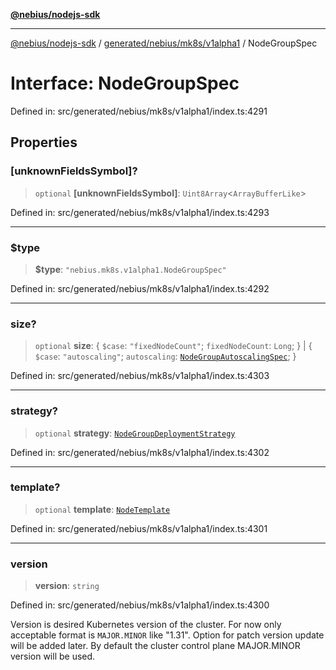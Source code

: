 [**@nebius/nodejs-sdk**](../../../../../README.md)

***

[@nebius/nodejs-sdk](../../../../../README.md) / [generated/nebius/mk8s/v1alpha1](../README.md) / NodeGroupSpec

# Interface: NodeGroupSpec

Defined in: src/generated/nebius/mk8s/v1alpha1/index.ts:4291

## Properties

### \[unknownFieldsSymbol\]?

> `optional` **\[unknownFieldsSymbol\]**: `Uint8Array`\<`ArrayBufferLike`\>

Defined in: src/generated/nebius/mk8s/v1alpha1/index.ts:4293

***

### $type

> **$type**: `"nebius.mk8s.v1alpha1.NodeGroupSpec"`

Defined in: src/generated/nebius/mk8s/v1alpha1/index.ts:4292

***

### size?

> `optional` **size**: \{ `$case`: `"fixedNodeCount"`; `fixedNodeCount`: `Long`; \} \| \{ `$case`: `"autoscaling"`; `autoscaling`: [`NodeGroupAutoscalingSpec`](NodeGroupAutoscalingSpec.md); \}

Defined in: src/generated/nebius/mk8s/v1alpha1/index.ts:4303

***

### strategy?

> `optional` **strategy**: [`NodeGroupDeploymentStrategy`](NodeGroupDeploymentStrategy.md)

Defined in: src/generated/nebius/mk8s/v1alpha1/index.ts:4302

***

### template?

> `optional` **template**: [`NodeTemplate`](NodeTemplate.md)

Defined in: src/generated/nebius/mk8s/v1alpha1/index.ts:4301

***

### version

> **version**: `string`

Defined in: src/generated/nebius/mk8s/v1alpha1/index.ts:4300

Version is desired Kubernetes version of the cluster. For now only acceptable format is
 `MAJOR.MINOR` like "1.31". Option for patch version update will be added later.
 By default the cluster control plane MAJOR.MINOR version will be used.
